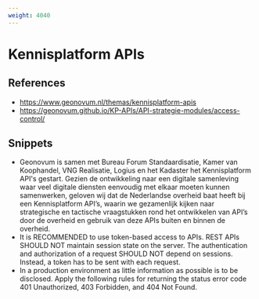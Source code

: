 ```yaml
---
weight: 4040
---
```


# Kennisplatform APIs

## References
- https://www.geonovum.nl/themas/kennisplatform-apis
- https://geonovum.github.io/KP-APIs/API-strategie-modules/access-control/

## Snippets
- Geonovum is samen met Bureau Forum Standaardisatie, Kamer van Koophandel, VNG Realisatie, Logius en het Kadaster het Kennisplatform API's gestart. Gezien de ontwikkeling naar een digitale samenleving waar veel digitale diensten eenvoudig met elkaar moeten kunnen samenwerken, geloven wij dat de Nederlandse overheid baat heeft bij een Kennisplatform API’s, waarin we gezamenlijk kijken naar strategische en tactische vraagstukken rond het ontwikkelen van API’s door de overheid en gebruik van deze APIs buiten en binnen de overheid.
- It is RECOMMENDED to use token-based access to APIs. REST APIs SHOULD NOT maintain session state on the server. The authentication and authorization of a request SHOULD NOT depend on sessions. Instead, a token has to be sent with each request.
- In a production environment as little information as possible is to be disclosed. Apply the following rules for returning the status error code 401 Unauthorized, 403 Forbidden, and 404 Not Found.
